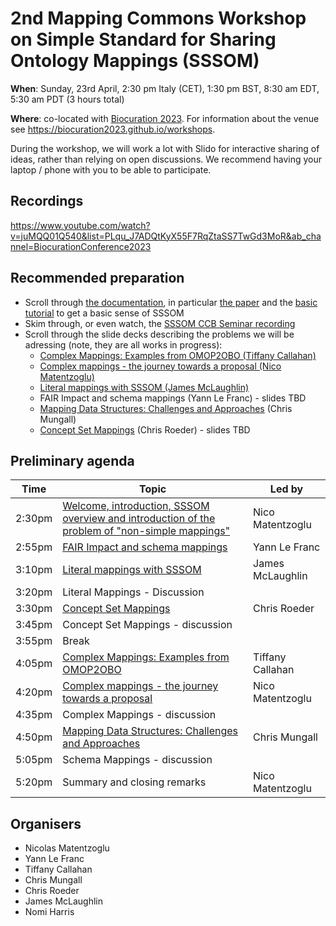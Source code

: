 # 2nd Mapping Commons Workshop on Simple Standard for Sharing Ontology Mappings (SSSOM)

**When**: Sunday, 23rd April, 2:30 pm Italy (CET), 1:30 pm BST, 8:30 am EDT, 5:30 am PDT (3 hours total)

**Where**: co-located with [Biocuration 2023](https://biocuration2023.github.io/). For information about the venue see https://biocuration2023.github.io/workshops.

During the workshop, we will work a lot with Slido for interactive sharing of ideas, rather than relying on open discussions.
We recommend having your laptop / phone with you to be able to participate.

## Recordings

https://www.youtube.com/watch?v=juMQQ01Q540&list=PLqu_J7ADQtKyX55F7RqZtaSS7TwGd3MoR&ab_channel=BiocurationConference2023

## Recommended preparation

- Scroll through [the documentation](https://mapping-commons.github.io/sssom/home/), in particular [the paper](https://doi.org/10.1093/database/baac035) and the [basic tutorial](https://mapping-commons.github.io/sssom/tutorial/) to get a basic sense of SSSOM
- Skim through, or even watch, the [SSSOM CCB Seminar recording](https://www.youtube.com/watch?v=4vqeRECuAKE)
- Scroll through the slide decks describing the problems we will be adressing (note, they are all works in progress):
    - [Complex Mappings: Examples from OMOP2OBO (Tiffany Callahan)](https://docs.google.com/presentation/d/1Jn0W9gjRn19ISDB8N-sEwKwXsJySLPlNIsOL6ng_nEA/edit?usp=sharing)
    - [Complex mappings - the journey towards a proposal (Nico Matentzoglu)](https://docs.google.com/presentation/d/1kFD33S_WMgEGmCnT7IjVCeEyKI7OpcUw1ZzRXGqt1hs/edit?usp=sharing)
    - [Literal mappings with SSSOM (James McLaughlin)](https://docs.google.com/presentation/d/1mBZK6KS7JgmXlEtszQiOa_Cl7SXg_Z8wRp0tZHaL57Y/edit?usp=sharing)
    - FAIR Impact and schema mappings (Yann Le Franc) - slides TBD
    - [Mapping Data Structures: Challenges and Approaches](https://docs.google.com/presentation/d/191jQYOe8KAGoktVOA408NW_WWk_Gon0q9idyylbEQck/edit?usp=sharing) (Chris Mungall)
    - [Concept Set Mappings](https://docs.google.com/presentation/d/1055Etr0kgHHkguwgizecb_SEhj2nNd7my3q0u8fCDvk/edit?usp=sharing) (Chris Roeder) - slides TBD

## Preliminary agenda

|  Time  | Topic | Led by |
| ------ | ----- | ------ |
| 2:30pm | [Welcome, introduction, SSSOM overview and introduction of the problem of "non-simple mappings"](https://docs.google.com/presentation/d/1bHcZsYU9GpZDyeDxO4uopnuw0-ETfldn1EFYQwBbNro/edit?usp=sharing) | Nico Matentzoglu |
| 2:55pm | [FAIR Impact and schema mappings](https://drive.google.com/file/d/1cDSfvBehegy3edJU4LxZK3S-xI0LNbmn/view?usp=sharing) | Yann Le Franc |
| 3:10pm | [Literal mappings with SSSOM](https://docs.google.com/presentation/d/1mBZK6KS7JgmXlEtszQiOa_Cl7SXg_Z8wRp0tZHaL57Y/edit?usp=sharing) | James McLaughlin |
| 3:20pm | Literal Mappings - Discussion | |
| 3:30pm | [Concept Set Mappings](https://docs.google.com/presentation/d/1055Etr0kgHHkguwgizecb_SEhj2nNd7my3q0u8fCDvk/edit?usp=sharing) | Chris Roeder |
| 3:45pm | Concept Set Mappings - discussion | |
| 3:55pm | Break | |
| 4:05pm | [Complex Mappings: Examples from OMOP2OBO](https://docs.google.com/presentation/d/1Jn0W9gjRn19ISDB8N-sEwKwXsJySLPlNIsOL6ng_nEA/edit?usp=sharing) | Tiffany Callahan |
| 4:20pm | [Complex mappings - the journey towards a proposal](https://docs.google.com/presentation/d/1kFD33S_WMgEGmCnT7IjVCeEyKI7OpcUw1ZzRXGqt1hs/edit?usp=sharing)  | Nico Matentzoglu |
| 4:35pm | Complex Mappings - discussion | |
| 4:50pm | [Mapping Data Structures: Challenges and Approaches](https://docs.google.com/presentation/d/191jQYOe8KAGoktVOA408NW_WWk_Gon0q9idyylbEQck/edit?usp=sharing) | Chris Mungall |
| 5:05pm | Schema Mappings - discussion | |
| 5:20pm | Summary and closing remarks | Nico Matentzoglu |

## Organisers

- Nicolas Matentzoglu
- Yann Le Franc
- Tiffany Callahan
- Chris Mungall
- Chris Roeder
- James McLaughlin
- Nomi Harris

